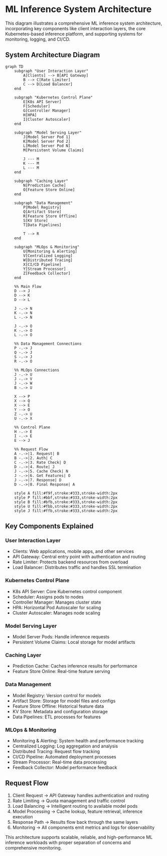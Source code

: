 # ML Inference System Architecture

This diagram illustrates a comprehensive ML inference system architecture, incorporating key components like client interaction layers, the core Kubernetes-based inference platform, and supporting systems for monitoring, logging, and CI/CD.

## System Architecture Diagram

```mermaid
graph TD
    subgraph "User Interaction Layer"
        A[Clients] --> B[API Gateway]
        B --> C[Rate Limiter]
        C --> D[Load Balancer]
    end

    subgraph "Kubernetes Control Plane"
        E[K8s API Server]
        F[Scheduler]
        G[Controller Manager]
        H[HPA]
        I[Cluster Autoscaler]
    end

    subgraph "Model Serving Layer"
        J[Model Server Pod 1]
        K[Model Server Pod 2]
        L[Model Server Pod N]
        M[Persistent Volume Claims]
        
        J --- M
        K --- M
        L --- M
    end

    subgraph "Caching Layer"
        N[Prediction Cache]
        O[Feature Store Online]
    end

    subgraph "Data Management"
        P[Model Registry]
        Q[Artifact Store]
        R[Feature Store Offline]
        S[KV Store]
        T[Data Pipelines]
        
        T --> R
    end

    subgraph "MLOps & Monitoring"
        U[Monitoring & Alerting]
        V[Centralized Logging]
        W[Distributed Tracing]
        X[CI/CD Pipeline]
        Y[Stream Processor]
        Z[Feedback Collector]
    end

    %% Main Flow
    D --> J
    D --> K
    D --> L
    
    J -.-> N
    K -.-> N
    L -.-> N
    
    J -.-> O
    K -.-> O
    L -.-> O

    %% Data Management Connections
    P -.-> J
    Q -.-> J
    S -.-> J
    R -.-> O

    %% MLOps Connections
    J -.-> U
    J -.-> V
    J -.-> W
    B -.-> U

    X --> P
    X --> Q
    X --> E
    Y --> O
    Z -.-> U
    U -.-> X

    %% Control Plane
    H -.-> E
    I -.-> E
    E --> J

    %% Request Flow
    A -.->|1. Request| B
    B -.->|2. Auth| C
    C -.->|3. Rate Check| D
    D -.->|4. Route| J
    J -.->|5. Cache Check| N
    J -.->|6. Get Features| O
    J -.->|7. Response| D
    D -.->|8. Final Response| A

    style A fill:#f9f,stroke:#333,stroke-width:2px
    style P fill:#bbf,stroke:#333,stroke-width:2px
    style B fill:#bfb,stroke:#333,stroke-width:2px
    style U fill:#fbb,stroke:#333,stroke-width:2px
    style J fill:#ffb,stroke:#333,stroke-width:2px
```

## Key Components Explained

### User Interaction Layer
* Clients: Web applications, mobile apps, and other services
* API Gateway: Central entry point with authentication and routing  
* Rate Limiter: Protects backend resources from overload
* Load Balancer: Distributes traffic and handles SSL termination

### Kubernetes Control Plane  
* K8s API Server: Core Kubernetes control component
* Scheduler: Assigns pods to nodes
* Controller Manager: Manages cluster state
* HPA: Horizontal Pod Autoscaler for scaling
* Cluster Autoscaler: Manages node scaling

### Model Serving Layer
* Model Server Pods: Handle inference requests
* Persistent Volume Claims: Local storage for model artifacts

### Caching Layer
* Prediction Cache: Caches inference results for performance
* Feature Store Online: Real-time feature serving

### Data Management
* Model Registry: Version control for models
* Artifact Store: Storage for model files and configs
* Feature Store Offline: Historical feature data
* KV Store: Metadata and configuration storage
* Data Pipelines: ETL processes for features

### MLOps & Monitoring
* Monitoring & Alerting: System health and performance tracking
* Centralized Logging: Log aggregation and analysis
* Distributed Tracing: Request flow tracking
* CI/CD Pipeline: Automated deployment processes
* Stream Processor: Real-time data processing
* Feedback Collector: Model performance feedback

## Request Flow

1. Client Request → API Gateway handles authentication and routing
2. Rate Limiting → Quota management and traffic control  
3. Load Balancing → Intelligent routing to available model pods
4. Model Processing → Cache lookup, feature retrieval, inference execution
5. Response Path → Results flow back through the same layers
6. Monitoring → All components emit metrics and logs for observability

This architecture supports scalable, reliable, and high-performance ML inference workloads with proper separation of concerns and comprehensive monitoring.
